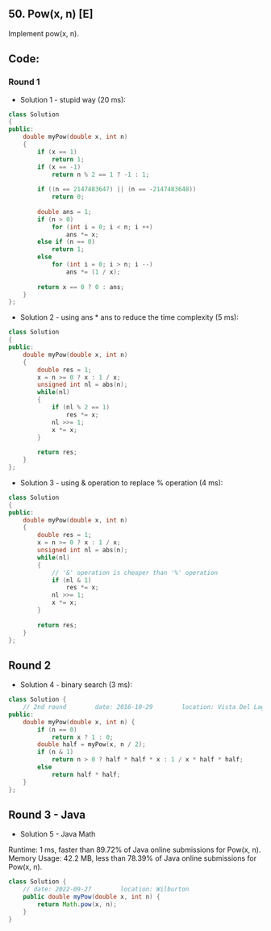 ## 50. Pow(x, n) [E]
Implement pow(x, n).

## Code:
### Round 1
- Solution 1 - stupid way (20 ms):
```c++
class Solution 
{
public:
    double myPow(double x, int n) 
    {
        if (x == 1)
            return 1;
        if (x == -1)
            return n % 2 == 1 ? -1 : 1;
            
        if ((n == 2147483647) || (n == -2147483648))
            return 0;
            
        double ans = 1;
        if (n > 0)
            for (int i = 0; i < n; i ++)
                ans *= x;
        else if (n == 0)
            return 1;
        else
            for (int i = 0; i > n; i --)
                ans *= (1 / x);
        
        return x == 0 ? 0 : ans;
    }
};
```

- Solution 2 - using ans * ans to reduce the time complexity (5 ms):
```c++
class Solution 
{
public:
    double myPow(double x, int n) 
    {
        double res = 1;
        x = n >= 0 ? x : 1 / x;
        unsigned int nl = abs(n);
        while(nl)
        {
            if (nl % 2 == 1)
                res *= x;
            nl >>= 1;
            x *= x;
        }
        
        return res;
    }
};
```

- Solution 3 - using & operation to replace % operation (4 ms):
```c++
class Solution 
{
public:
    double myPow(double x, int n) 
    {
        double res = 1;
        x = n >= 0 ? x : 1 / x;
        unsigned int nl = abs(n);
        while(nl)
        {
            // '&' operation is cheaper than '%' operation
            if (nl & 1)
                res *= x;
            nl >>= 1;
            x *= x;
        }
        
        return res;
    }
};
```

## Round 2 
- Solution 4 - binary search (3 ms):
```c++
class Solution {
    // 2nd round        date: 2016-10-29        location: Vista Del Lago III 
public:
    double myPow(double x, int n) {
        if (n == 0)
            return x ? 1 : 0;
        double half = myPow(x, n / 2);
        if (n & 1) 
            return n > 0 ? half * half * x : 1 / x * half * half;
        else
            return half * half;
    }
};
```

## Round 3 - Java
- Solution 5 - Java Math

Runtime: 1 ms, faster than 89.72% of Java online submissions for Pow(x, n).   
Memory Usage: 42.2 MB, less than 78.39% of Java online submissions for Pow(x, n).   

```java
class Solution {
    // date: 2022-09-27        location: Wilburton
    public double myPow(double x, int n) {
        return Math.pow(x, n);
    }
}
```

